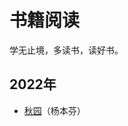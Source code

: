 # 书籍阅读


学无止境，多读书，读好书。
<!--more-->

## 2022年

- [秋园](https://book.douban.com/subject/34998019/)（杨本芬）










